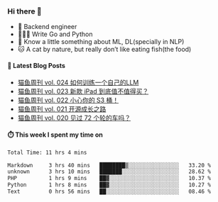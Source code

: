 ### Hi there 👋

- 🔧 Backend engineer
- 👨🏻‍💻 Write Go and Python
- 🔭 Know a little something about ML, DL(specially in NLP)
- 🐱 A cat by nature, but really don’t like eating fish(the food)

#### 📖 Latest Blog Posts
<!-- BLOG-POST-LIST:START -->
- [猫鱼周刊 vol. 024 如何训练一个自己的LLM](https://ameow.xyz/archives/weekly-024)
- [猫鱼周刊 vol. 023 新款 iPad 到底值不值得买？](https://ameow.xyz/archives/weekly-023)
- [猫鱼周刊 vol. 022 小心你的 S3 桶！](https://ameow.xyz/archives/weekly-022)
- [猫鱼周刊 vol. 021 开源成长之路](https://ameow.xyz/archives/weekly-021)
- [猫鱼周刊 vol. 020 见过 72 个轮的车吗？](https://ameow.xyz/archives/weekly-020)
<!-- BLOG-POST-LIST:END -->

#### ⏱️ This week I spent my time on
<!--START_SECTION:waka-->

```txt
Total Time: 11 hrs 4 mins

Markdown     3 hrs 40 mins   ████████▒░░░░░░░░░░░░░░░░   33.20 %
unknown      3 hrs 10 mins   ███████░░░░░░░░░░░░░░░░░░   28.62 %
PHP          1 hrs 9 mins    ██▓░░░░░░░░░░░░░░░░░░░░░░   10.37 %
Python       1 hrs 8 mins    ██▓░░░░░░░░░░░░░░░░░░░░░░   10.27 %
Text         0 hrs 56 mins   ██░░░░░░░░░░░░░░░░░░░░░░░   08.46 %
```

<!--END_SECTION:waka-->

<!--
**LeslieLeung/LeslieLeung** is a ✨ _special_ ✨ repository because its `README.md` (this file) appears on your GitHub profile.

Here are some ideas to get you started:

- 🔭 I’m currently working on ...
- 🌱 I’m currently learning ...
- 👯 I’m looking to collaborate on ...
- 🤔 I’m looking for help with ...
- 💬 Ask me about ...
- 📫 How to reach me: ...
- 😄 Pronouns: ...
- ⚡ Fun fact: ...
-->
